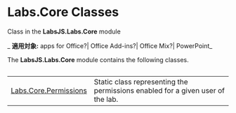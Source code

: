 
# Labs.Core Classes
Class in the  **LabsJS.Labs.Core** module

 _ **適用対象:** apps for Office?| Office Add-ins?| Office Mix?| PowerPoint_

The  **LabsJS.Labs.Core** module contains the following classes.

## 


|||
|:-----|:-----|
|[Labs.Core.Permissions](../../reference/office-mix/labs.core.permissions.md)|Static class representing the permissions enabled for a given user of the lab.|
